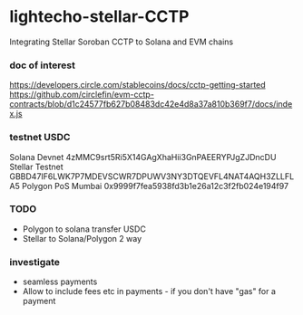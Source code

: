 # lightecho-stellar-CCTP
Integrating Stellar Soroban CCTP to Solana and EVM chains

### doc of interest

https://developers.circle.com/stablecoins/docs/cctp-getting-started
https://github.com/circlefin/evm-cctp-contracts/blob/d1c24577fb627b08483dc42e4d8a37a810b369f7/docs/index.js

### testnet USDC
Solana Devnet	4zMMC9srt5Ri5X14GAgXhaHii3GnPAEERYPJgZJDncDU
Stellar Testnet	GBBD47IF6LWK7P7MDEVSCWR7DPUWV3NY3DTQEVFL4NAT4AQH3ZLLFLA5
Polygon PoS Mumbai	0x9999f7fea5938fd3b1e26a12c3f2fb024e194f97

### TODO
- Polygon to solana transfer USDC
- Stellar to Solana/Polygon 2 way


### investigate
- seamless payments
- Allow to include fees etc in payments - if you don't have "gas" for a payment
